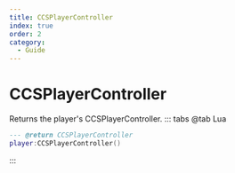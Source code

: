 ```yaml
---
title: CCSPlayerController
index: true
order: 2
category:
  - Guide
---
```


# CCSPlayerController
Returns the player's CCSPlayerController.
::: tabs
@tab Lua
```lua
--- @return CCSPlayerController
player:CCSPlayerController()
```

:::
